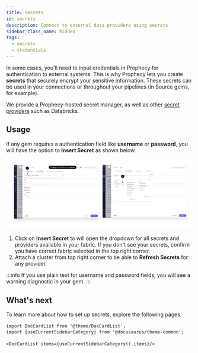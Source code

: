 ```yaml
---
title: Secrets
id: secrets
description: Connect to external data providers using secrets
sidebar_class_name: hidden
tags:
  - secrets
  - credentials
---
```


In some cases, you'll need to input credentials in Prophecy for authentication to external systems. This is why Prophecy lets you create **secrets** that securely encrypt your sensitive information. These secrets can be used in your connections or throughout your pipelines (in Source gems, for example).

We provide a Prophecy-hosted secret manager, as well as other [secret providers](docs/administration/secrets/secret-providers.md) such as Databricks.

## Usage

If any gem requires a authentication field like **username** or **password**, you will have the option to **Insert Secret** as shown below.

![use_secret](img/Use_secret.png)

1. Click on **Insert Secret** to will open the dropdown for all secrets and providers available in your fabric. If you don't see your secrets, confirm you have correct fabric selected in the top right corner.
2. Attach a cluster from top right corner to be able to **Refresh Secrets** for any provider.

:::info
If you use plain text for username and password fields, you will see a warning diagnostic in your gem.
:::

## What's next

To learn more about how to set up secrets, explore the following pages.

```mdx-code-block
import DocCardList from '@theme/DocCardList';
import {useCurrentSidebarCategory} from '@docusaurus/theme-common';

<DocCardList items={useCurrentSidebarCategory().items}/>
```
